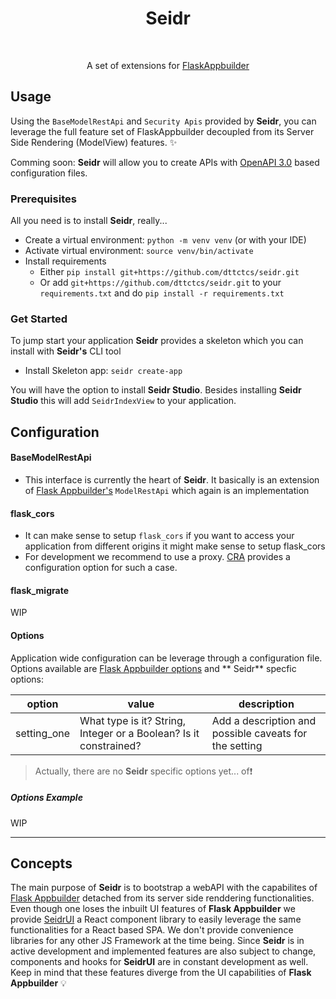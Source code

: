 <h1 align="center">Seidr</h1><br>  
<p align="center">A set of extensions for <a href="https://github.com/dpgaspar/Flask-AppBuilder">FlaskAppbuilder</a></p>

## Usage

Using the `BaseModelRestApi` and `Security Apis` provided by **Seidr**, you can leverage the full feature set of
FlaskAppbuilder
decoupled from its Server Side Rendering (ModelView) features. :sparkles:

Comming soon: **Seidr** will allow you to create APIs with [OpenAPI 3.0](https://swagger.io/specification/) based
configuration files.

### Prerequisites

All you need is to install **Seidr**, really...

- Create a virtual environment: `python -m venv venv` (or with your IDE)
- Activate virtual environment: `source venv/bin/activate`
- Install requirements
    - Either `pip install git+https://github.com/dttctcs/seidr.git`
    - Or add `git+https://github.com/dttctcs/seidr.git` to your `requirements.txt` and
      do `pip install -r requirements.txt`

### Get Started

To jump start your application **Seidr** provides a skeleton which you can install with **Seidr's** CLI tool

- Install Skeleton app: `seidr create-app`

You will have the option to install **Seidr Studio**. Besides installing **Seidr Studio** this will add `SeidrIndexView`
to your application.

## Configuration

#### BaseModelRestApi

- This interface is currently the heart of **Seidr**. It basically is an extension
  of [Flask Appbuilder's](https://github.com/dpgaspar/Flask-AppBuilder) `ModelRestApi` which again is an implementation

#### flask_cors

- It can make sense to setup `flask_cors` if you want to access your application from different origins it might make
  sense to setup flask_cors
- For development we recommend to use a proxy.
  [CRA](https://create-react-app.dev/docs/proxying-api-requests-in-development/) provides a configuration
  option for such a case.

#### flask_migrate

WIP

#### Options

Application wide configuration can be leverage through a configuration file.
Options available are [Flask Appbuilder options](https://flask-appbuilder.readthedocs.io/en/latest/config.html) and **
Seidr** specfic options:

| option        | value                                                             | description                                            |
|---------------| ----------------------------------------------------------------- | ------------------------------------------------------ |
| setting_one   | What type is it? String, Integer or a Boolean? Is it constrained? | Add a description and possible caveats for the setting |

> Actually, there are no **Seidr** specific options yet... of:exclamation:

##### Options Example

WIP

---

## Concepts

The main purpose of **Seidr** is to bootstrap a webAPI with the capabilites
of [Flask Appbuilder](https://github.com/dpgaspar/Flask-AppBuilder) detached from its server side renddering
functionalities. Even though one loses the inbuilt UI features of **Flask Appbuilder** we
provide [SeidrUI](https://github.com/dttctcs/seidrui) a React component
library to easily leverage the same functionalities for a React based SPA. We don't provide convenience libraries for
any other JS Framework at the time being. Since **Seidr** is in active development and implemented features are also
subject to change, components and hooks for **SeidrUI** are in constant development as well. Keep in mind that these
features diverge from the UI capabilities of **Flask Appbuilder**  :bulb:


